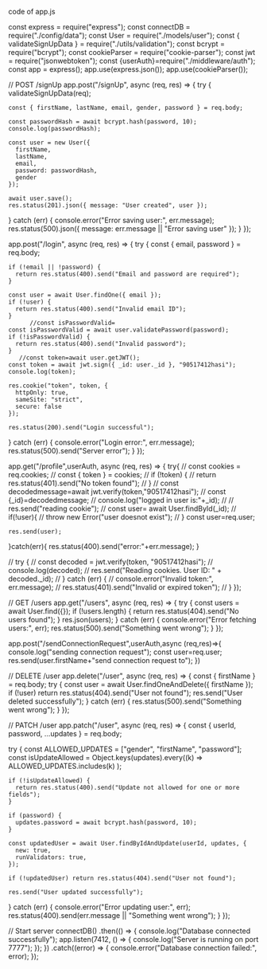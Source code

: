 code of app.js


const express = require("express");
const connectDB = require("./config/data");
const User = require("./models/user");
const { validateSignUpData } = require("./utils/validation");
const bcrypt = require("bcrypt");
const cookieParser = require("cookie-parser");
const jwt = require("jsonwebtoken");
const {userAuth}=require("./middleware/auth");
const app = express();
app.use(express.json());
app.use(cookieParser());

// POST /signUp
app.post("/signUp", async (req, res) => {
  try {
    validateSignUpData(req);

    const { firstName, lastName, email, gender, password } = req.body;

    const passwordHash = await bcrypt.hash(password, 10);
    console.log(passwordHash);

    const user = new User({
      firstName,
      lastName,
      email,
      password: passwordHash,
      gender
    });

    await user.save();
    res.status(201).json({ message: "User created", user });
  } catch (err) {
    console.error("Error saving user:", err.message);
    res.status(500).json({ message: err.message || "Error saving user" });
  }
});

app.post("/login", async (req, res) => {
  try {
    const { email, password } = req.body;

    if (!email || !password) {
      return res.status(400).send("Email and password are required");
    }

    const user = await User.findOne({ email });
    if (!user) {
      return res.status(400).send("Invalid email ID");
    }
          //const isPasswordValid=
    const isPasswordValid = await user.validatePassword(password);
    if (!isPasswordValid) {
      return res.status(400).send("Invalid password");
    }
       //const token=await user.getJWT();
    const token = await jwt.sign({ _id: user._id }, "90517412hasi");
    console.log(token);

    res.cookie("token", token, {
      httpOnly: true,
      sameSite: "strict",
      secure: false
    });

    res.status(200).send("Login successful");
  } catch (err) {
    console.error("Login error:", err.message);
    res.status(500).send("Server error");
  }
});

app.get("/profile",userAuth, async (req, res) => {
  try{
  // const cookies = req.cookies;
  // const { token } = cookies;
  //  if (!token) {
  //    return res.status(401).send("No token found");
  //  }
  //    const decodedmessage=await jwt.verify(token,"90517412hasi");
  //    const {_id}=decodedmessage;
  //    console.log("logged in user is:"+_id);
  //   //  res.send("reading cookie");
    // const user= await User.findById(_id);
    //  if(!user){
    //   throw new Error("user doesnot exist");
    //  }
        const user=req.user;

    res.send(user);
  }catch(err){
    res.status(400).send("error:"+err.message);
  }

  

//   try {
//     const decoded = jwt.verify(token, "90517412hasi");
//     console.log(decoded);
//     res.send("Reading cookies. User ID: " + decoded._id);
//   } catch (err) {
//     console.error("Invalid token:", err.message);
//     res.status(401).send("Invalid or expired token");
//   }
 });

// GET /users
app.get("/users", async (req, res) => {
  try {
    const users = await User.find({});
    if (!users.length) {
      return res.status(404).send("No users found");
    }
    res.json(users);
  } catch (err) {
    console.error("Error fetching users:", err);
    res.status(500).send("Something went wrong");
  }
});

app.post("/sendConnectionRequest",userAuth,async (req,res)=>{
     console.log("sending connection request");
     const  user=req.user;
     res.send(user.firstName+"send connection request to");
})










// DELETE /user
app.delete("/user", async (req, res) => {
  const { firstName } = req.body;
  try {
    const user = await User.findOneAndDelete({ firstName });
    if (!user) return res.status(404).send("User not found");
    res.send("User deleted successfully");
  } catch (err) {
    res.status(500).send("Something went wrong");
  }
});

// PATCH /user
app.patch("/user", async (req, res) => {
  const { userId, password, ...updates } = req.body;

  try {
    const ALLOWED_UPDATES = ["gender", "firstName", "password"];
    const isUpdateAllowed = Object.keys(updates).every((k) =>
      ALLOWED_UPDATES.includes(k)
    );

    if (!isUpdateAllowed) {
      return res.status(400).send("Update not allowed for one or more fields");
    }

    if (password) {
      updates.password = await bcrypt.hash(password, 10);
    }

    const updatedUser = await User.findByIdAndUpdate(userId, updates, {
      new: true,
      runValidators: true,
    });

    if (!updatedUser) return res.status(404).send("User not found");

    res.send("User updated successfully");
  } catch (err) {
    console.error("Error updating user:", err);
    res.status(400).send(err.message || "Something went wrong");
  }
});

// Start server
connectDB()
  .then(() => {
    console.log("Database connected successfully");
    app.listen(7412, () => {
      console.log("Server is running on port 7777");
    });
  })
  .catch((error) => {
    console.error("Database connection failed:", error);
  });
